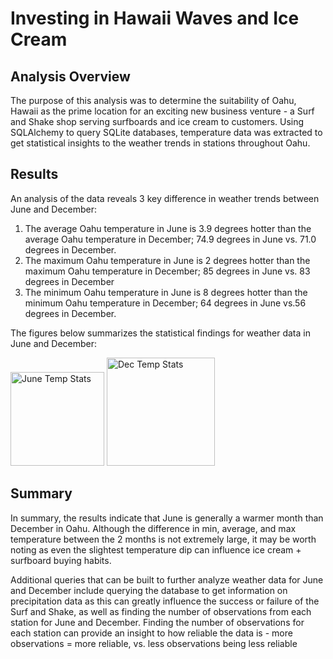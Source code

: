 # Investing in Hawaii Waves and Ice Cream

## Analysis Overview
The purpose of this analysis was to determine the suitability of Oahu, Hawaii as the prime location for an exciting new business venture - a Surf and Shake shop serving surfboards and ice cream to customers. Using SQLAlchemy to query SQLite databases, temperature data was extracted to get statistical insights to the weather trends in stations throughout Oahu.

## Results
An analysis of the data reveals 3 key difference in weather trends between June and December:

1. The average Oahu temperature in June is 3.9 degrees hotter than the average Oahu temperature in December; 74.9 degrees in June vs. 71.0 degrees in December.
2. The maximum Oahu temperature in June is 2 degrees hotter than the maximum Oahu temperature in December; 85 degrees in June vs. 83 degrees in December
3. The minimum Oahu temperature in June is 8 degrees hotter than the minimum Oahu temperature in December; 64 degrees in June vs.56 degrees in December.

The figures below summarizes the statistical findings for weather data in June and December:

<img width="150" alt="June Temp Stats" src="https://user-images.githubusercontent.com/96188669/197411861-570f4204-0176-4ffe-9918-a3f53064d941.png"> <img width="173" alt="Dec Temp Stats" src="https://user-images.githubusercontent.com/96188669/197411869-48f5a152-8776-4f05-9100-282974125a49.png">


## Summary
In summary, the results indicate that June is generally a warmer month than December in Oahu. Although the difference in min, average, and max temperature between the 2 months is not extremely large, it may be worth noting as even the slightest temperature dip can influence ice cream + surfboard buying habits.

Additional queries that can be built to further analyze weather data for June and December include querying the database to get information on precipitation data as this can greatly influence the success or failure of the Surf and Shake, as well as finding the number of observations from each station for June and December. Finding the number of observations for each station can provide an insight to how reliable the data is - more observations = more reliable, vs. less observations being less reliable
